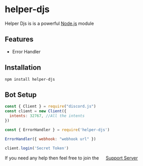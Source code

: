 # helper-djs
Helper Djs is is a powerful [Node.js](https://nodejs.org/) module

## Features
- Error Handler

## Installation

```sh-session
npm install helper-djs
```

## Bot Setup

```js
const { Client } = require("discord.js")
const client = new Client({
  intents: 32767, //All the intents
})

const { ErrorHandler } = require('helper-djs')

ErrorHandler({ webhook: "webhook url" })

client.login('Secret Token')
```

If you need any help then feel free to join the <img src='https://cdn.icon-icons.com/icons2/2108/PNG/512/discord_icon_130958.png' width='14'> [Support Server](https://discord.gg/zyRX8nNt7b)